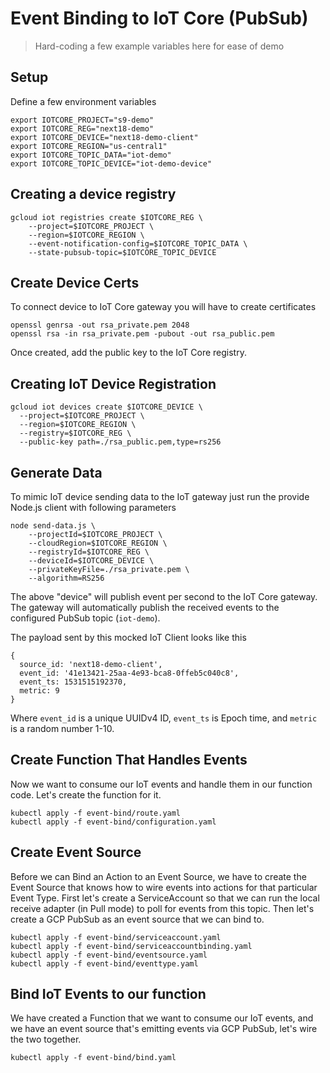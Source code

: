 # Event Binding to IoT Core (PubSub)

> Hard-coding a few example variables here for ease of demo

## Setup

Define a few environment variables

```shell
export IOTCORE_PROJECT="s9-demo"
export IOTCORE_REG="next18-demo"
export IOTCORE_DEVICE="next18-demo-client"
export IOTCORE_REGION="us-central1"
export IOTCORE_TOPIC_DATA="iot-demo"
export IOTCORE_TOPIC_DEVICE="iot-demo-device"
```

## Creating a device registry

```shell
gcloud iot registries create $IOTCORE_REG \
    --project=$IOTCORE_PROJECT \
    --region=$IOTCORE_REGION \
    --event-notification-config=$IOTCORE_TOPIC_DATA \
    --state-pubsub-topic=$IOTCORE_TOPIC_DEVICE
```

## Create Device Certs

To connect device to IoT Core gateway you will have to create certificates

```shell
openssl genrsa -out rsa_private.pem 2048
openssl rsa -in rsa_private.pem -pubout -out rsa_public.pem
```

Once created, add the public key to the IoT Core registry.

## Creating IoT Device Registration

```shell
gcloud iot devices create $IOTCORE_DEVICE \
  --project=$IOTCORE_PROJECT \
  --region=$IOTCORE_REGION \
  --registry=$IOTCORE_REG \
  --public-key path=./rsa_public.pem,type=rs256
```

## Generate Data

To mimic IoT device sending data to the IoT gateway just run the provide
Node.js client with following parameters


```shell
node send-data.js \
    --projectId=$IOTCORE_PROJECT \
    --cloudRegion=$IOTCORE_REGION \
    --registryId=$IOTCORE_REG \
    --deviceId=$IOTCORE_DEVICE \
    --privateKeyFile=./rsa_private.pem \
    --algorithm=RS256
```

The above "device" will publish event per second to the IoT Core gateway.
The gateway will automatically publish the received events to the configured
PubSub topic (`iot-demo`).

The payload sent by this mocked IoT Client looks like this

```shell
{
  source_id: 'next18-demo-client',
  event_id: '41e13421-25aa-4e93-bca8-0ffeb5c040c8',
  event_ts: 1531515192370,
  metric: 9
}
```

Where `event_id` is a unique UUIDv4 ID, `event_ts` is Epoch time, and `metric` is a random number 1-10.

## Create Function That Handles Events

Now we want to consume our IoT events and handle them in our function code.
Let's create the function for it.

```shell
kubectl apply -f event-bind/route.yaml
kubectl apply -f event-bind/configuration.yaml
```

## Create Event Source

Before we can Bind an Action to an Event Source, we have to create the Event Source
that knows how to wire events into actions for that particular Event Type.
First let's create a ServiceAccount so that we can run the local receive adapter
(in Pull mode) to poll for events from this topic. Then let's create a GCP PubSub
as an event source that we can bind to.

```shell
kubectl apply -f event-bind/serviceaccount.yaml
kubectl apply -f event-bind/serviceaccountbinding.yaml
kubectl apply -f event-bind/eventsource.yaml
kubectl apply -f event-bind/eventtype.yaml
```

## Bind IoT Events to our function

We have created a Function that we want to consume our IoT events, and we have an event
source that's emitting events via GCP PubSub, let's wire the two together.

```shell
kubectl apply -f event-bind/bind.yaml
```

